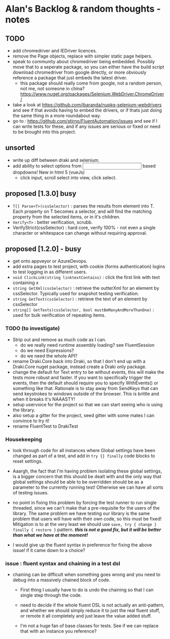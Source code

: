# Alan's Backlog & random thoughts - notes

## TODO

- add chromedriver and IEDriver licences.
- remove the Page objects, replace with simpler static page helpers.
- speak to community about chromedriver being embedded. Possibly move that to a seperate package, so you can either have the build script download chromedriver from google directly, or more obviously reference a package that just embeds the latest driver.
  - this package should really come from google, not a random person, not me, not someone in china? https://www.nuget.org/packages/Selenium.WebDriver.ChromeDriver/
- take a look at https://github.com/jbaranda/nupkg-selenium-webdrivers
  and see if that avoids having to embed the drivers,
  or if thats just doing the same thing in a more roundabout way. 
- go to : https://github.com/stirno/FluentAutomation/issues and see if I can write tests for these, and if any issues are serious or fixed or need to be brought into this project.

## unsorted

- write up diff between draki and selenium.
- add ability to select options from <Input> based dropdowns! New in html 5 (vueJs)
	- click input, scroll select into view, click select.

## proposed [1.3.0] busy

- `T[] Parse<T>(cssSelector)` : parses the results from element into T. Each property on T becomes a selector, and will find the matching property from the selected items, or in it's children.
- `Verify<T>` : better verification, scrubb.
- VerifyStrict(cssSelector) : hard core, verify 100% - not even a single character or whitespace can change without requiring approval.

## proposed [1.2.0] - busy

- get onto appveyor or AzureDevops.
- add extra pages to test project, with cookie (forms authentication) logins to test logging in as different users.
- `void ClickLink(string linktextContains)` : click the first link with text containing x
- `string GetXml(cssSelector)` : retrieve the outterXml for an element by cssSelector. Typically used for snapshot testing verification.
- `string GetText(cssSelector)` : retrieve the text of an element by cssSelector
- `string[] GetTexts(cssSelector, bool mustBeManyAndMoreThanOne)` : used for bulk verification of repeating items.

### TODO (to investigate)

* Strip out and remove as much code as I can.
  - do we really need runtime assembly loading? see FluentSession
  - do we need Expressions?
  - do we need the whole API?
* rename Draki.Core back into Draki, so that I don't end up with a Draki.Core nuget package, instead create a Draki only package.
* change the default for Text entry to be without events, this will make the tests more robust and faster. If you want to specifically trigger the events, then the default should require you to specify WithEvents() or something like that. Rationale is to stay away from SendKeys that can send keystrokes to windows outside of the browser. This is brittle and when it breaks it's NAAASTY!
* setup uservoice for the project so that we can start seeing who is using the library.
* also setup a gitter for the project, seed gitter with some mates I can convince to try it!
* rename FluentTest to DrakiTest

### Housekeeping

* look through code for all instances where Global settings have been changed as part of a test, and add in `try {} finally` code blocks to reset settings. 

* Aaargh, the fact that I'm having problem isolating these global settings, is a bigger concern that this should be dealt with and the only way that global settings should be able to be overridden should be as a parameter to the currently running test! Otherwise we can have all sorts of testing issues.
* no point in fixing this problem by forcing the test runner to run single threaded, since we can't make that a pre-requisite for the users of the library. The same problem we have testing our library is the same problem that users will have with their own code, so this must be fixed! Mitigation is to at the very least we should use `save, try { change } finally { restore }` pattern. ***this is not a good fix, but it will be better than what we have at the moment!*** 
* I would give up the fluent syntax in preference for fixing the above issue! if it came down to a choice?

### issue : fluent syntax and chaining in a test dsl

* chaining can be difficult when something goes wrong and you need to debug into a massively chained block of code. 
  - First thing I usually have to do is undo the chaining so that I can single step through the code. 
  - need to decide if the whole fluent DSL is not actually an anti-pattern, and whether we should simply reduce it
    to just the real fluent stuff, or remote it all completely and just leave the value added stuff.

  - I'm not a huge fan of base classes for tests. See if we can replace that with an instance you reference?